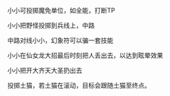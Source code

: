 小小可投掷魔免单位，如全能，打断TP

小小把野怪投掷到兵线上，中路

中路对线小小，幻象符可以骗一套技能

小小在仙女龙大招最后时刻把人丢出去，以达到眩晕效果

小小把开大齐天大圣扔出去

投掷土猫，若土猫在滚动，目标会跟随土猫至终点。
